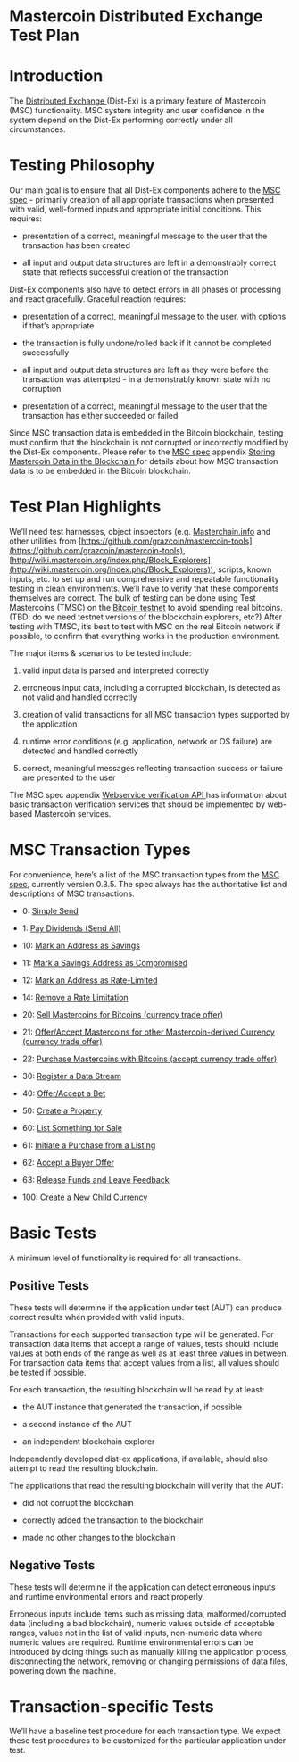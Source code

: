 # Mastercoin Distributed Exchange Test Plan

# Introduction

The [Distributed Exchange ](http://wiki.mastercoin.org/index.php/Distributed_Exchange)(Dist-Ex) is a primary feature of Mastercoin (MSC) functionality. MSC system integrity and user confidence in the system depend on the Dist-Ex performing correctly under all circumstances.

# Testing Philosophy

Our main goal is to ensure that all Dist-Ex components adhere to the [MSC spec](https://github.com/mastercoin-MSC/spec) - primarily creation of all appropriate transactions when presented with valid, well-formed inputs and appropriate initial conditions. This requires:

* presentation of a correct, meaningful message to the user that the transaction has been created

* all input and output data structures are left in a demonstrably correct state that reflects successful creation of the transaction

Dist-Ex components also have to detect errors in all phases of processing and react gracefully. Graceful reaction requires:

* presentation of a correct, meaningful message to the user, with options if that’s appropriate

* the transaction is fully undone/rolled back if it cannot be completed successfully

* all input and output data structures are left as they were before the transaction was attempted - in a demonstrably known state with no corruption

* presentation of a correct, meaningful message to the user that the transaction has either succeeded or failed

Since MSC transaction data is embedded in the Bitcoin blockchain, testing must confirm that the blockchain is not corrupted or incorrectly modified by the Dist-Ex components. Please refer to the [MSC spec](https://github.com/mastercoin-MSC/spec) appendix [Storing Mastercoin Data in the Blockchain](https://github.com/mastercoin-MSC/spec#appendix-a--storing-mastercoin-data-in-the-blockchain)[ ](https://github.com/mastercoin-MSC/spec#appendix-a--storing-mastercoin-data-in-the-blockchain)for details about how MSC transaction data is to be embedded in the Bitcoin blockchain. 

# Test Plan Highlights

We’ll need test harnesses, object inspectors (e.g. [Masterchain.info](https://masterchain.info/) and other utilities from [https://github.com/grazcoin/mastercoin-tools](https://github.com/grazcoin/mastercoin-tools), [http://wiki.mastercoin.org/index.php/Block_Explorers](http://wiki.mastercoin.org/index.php/Block_Explorers)), scripts, known inputs, etc. to set up and run comprehensive and repeatable functionality testing in clean environments. We’ll have to verify that these components themselves are correct. The bulk of testing can be done using Test Mastercoins (TMSC) on the [Bitcoin testnet](https://en.bitcoin.it/wiki/Testnet) to avoid spending real bitcoins. (TBD: do we need testnet versions of the blockchain explorers, etc?) After testing with TMSC, it’s best to test with MSC on the real Bitcoin network if possible, to confirm that everything works in the production environment.

The major items & scenarios to be tested include:

1. valid input data is parsed and interpreted correctly

2. erroneous input data, including a corrupted blockchain, is detected as not valid and handled correctly

3. creation of valid transactions for all MSC transaction types supported by the application

4. runtime error conditions (e.g. application, network or OS failure) are detected and handled correctly

5. correct, meaningful messages reflecting transaction success or failure are presented to the user 

The MSC spec appendix [Webservice verification API ](https://github.com/mastercoin-MSC/spec#appendix-a--storing-mastercoin-data-in-the-blockchain)has information about basic transaction verification services that should be implemented by web-based Mastercoin services.

# MSC Transaction Types

For convenience, here’s a list of the MSC transaction types from the [MSC spec](https://github.com/mastercoin-MSC/spec), currently version 0.3.5. The spec always has the authoritative list and descriptions of MSC transactions.

*    0: [Simple Send](https://github.com/mastercoin-MSC/spec#transferring-mastercoins-simple-send)

*    1: [Pay Dividends (Send All)](https://github.com/mastercoin-MSC/spec#pay-dividends-send-all)

*   10: [Mark an Address as Savings](https://github.com/mastercoin-MSC/spec#marking-an-address-as-savings)

*   11: [Mark a Savings Address as Compromised](https://github.com/mastercoin-MSC/spec#marking-a-savings-address-as-compromised)

*   12: [Mark an Address as Rate-Limited](https://github.com/mastercoin-MSC/spec#marking-an-address-as-rate-limited)

*   14: [Remove a Rate Limitation](https://github.com/mastercoin-MSC/spec#removing-a-rate-limitation)

*   20: [Sell Mastercoins for Bitcoins (currency trade offer)](https://github.com/mastercoin-MSC/spec#selling-mastercoins-for-bitcoins)

*   21: [Offer/Accept Mastercoins for other Mastercoin-derived Currency (currency trade offer)](https://github.com/mastercoin-MSC/spec#selling-mastercoins-for-other-mastercoin-derived-currencies)

*   22: [Purchase Mastercoins with Bitcoins (accept currency trade offer)](https://github.com/mastercoin-MSC/spec#purchasing-mastercoins-with-bitcoins)

*   30: [Register a Data Stream](https://github.com/mastercoin-MSC/spec#registering-a-data-stream)

*   40: [Offer/Accept a Bet](https://github.com/mastercoin-MSC/spec#offering-a-bet)

*   50: [Create a Property](https://github.com/mastercoin-MSC/spec#smart-property)

*   60: [List Something for Sale](https://github.com/mastercoin-MSC/spec#listing-something-for-sale)

*   61: [Initiate a Purchase from a Listing](https://github.com/mastercoin-MSC/spec#initiating-a-purchase)

*   62: [Accept a Buyer Offer](https://github.com/mastercoin-MSC/spec#accepting-a-buyer)

*   63: [Release Funds and Leave Feedback](https://github.com/mastercoin-MSC/spec#leaving-feedback)

* 100: [Create a New Child Currency](https://github.com/mastercoin-MSC/spec#new-currency-creation)

# Basic Tests

A minimum level of functionality is required for all transactions.

## Positive Tests

These tests will determine if the application under test (AUT) can produce correct results when provided with valid inputs.

Transactions for each supported transaction type will be generated. For transaction data items that accept a range of values, tests should include values at both ends of the range as well as at least three values in between. For transaction data items that accept values from a list, all values should be tested if possible.

 For each transaction, the resulting blockchain will be read by at least:

* the AUT instance that generated the transaction, if possible

* a second instance of the AUT

* an independent blockchain explorer

Independently developed dist-ex applications, if available, should also attempt to read the resulting blockchain. 

The applications that read the resulting blockchain will verify that the AUT:

* did not corrupt the blockchain

* correctly added the transaction to the blockchain

* made no other changes to the blockchain

## Negative Tests

These tests will determine if the application can detect erroneous inputs and runtime environmental errors and react properly.

Erroneous inputs include items such as missing data, malformed/corrupted data (including a bad blockchain), numeric values outside of acceptable ranges, values not in the list of valid inputs, non-numeric data where numeric values are required. Runtime environmental errors can be introduced by doing things such as manually killing the application process, disconnecting the network, removing or changing permissions of data files, powering down the machine.

# Transaction-specific Tests

We’ll have a baseline test procedure for each transaction type. We expect these test procedures to be customized for the particular application under test.
